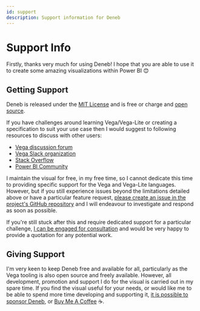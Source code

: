 ```yaml
---
id: support
description: Support information for Deneb
---
```


# Support Info

Firstly, thanks very much for using Deneb! I hope that you are able to use it to create some amazing visualizations within Power BI 😊

## Getting Support

Deneb is released under the [MIT License](https://en.wikipedia.org/wiki/MIT_License) and is free or charge and [open source](https://github.com/deneb-viz/deneb).

If you have challenges around learning Vega/Vega-Lite or creating a specification to suit your use case then I would suggest to following resources to discuss with other users:

- [Vega discussion forum](https://groups.google.com/forum/#!forum/vega-js)
- [Vega Slack organization](http://bit.ly/vega-slack)
- [Stack Overflow](https://stackoverflow.com/questions)
- [Power BI Community](https://community.powerbi.com/)

I maintain the visual for free, in my free time, so I cannot dedicate this time to providing specific support for the Vega and Vega-Lite languages. However, but if you still experience issues beyond the limitations detailed above or have a particular feature request, [please create an issue in the project's GitHub repository](https://github.com/deneb-viz/deneb/issues) and I will endeavour to investigate and respond as soon as possible.

If you're still stuck after this and require dedicated support for a particular challenge, [I can be engaged for consultation](contributors#daniel-marsh-patrick) and would be very happy to provide a quotation for any potential work.

## Giving Support

I'm very keen to keep Deneb free and available for all, particularly as the Vega tooling is also open source and freely available. However, all development, promotion and support I do for the visual is carried out in my spare time. If you find the visual useful for your needs, or would like me to be able to spend more time developing and supporting it, [it is possible to sponsor Deneb](https://github.com/sponsors/deneb-viz), or [Buy Me A Coffee](https://www.buymeacoffee.com/dmp) ☕.
